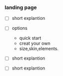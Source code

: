 ### landing page

- [ ] short explantion
- [ ] options

  - quick start
  - creat your own
  - size,skin,elements.

- [ ] short explantion
- [ ] short explantion
